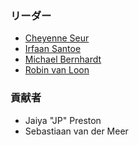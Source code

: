 ### リーダー
* [Cheyenne Seur](mailto:cheyenne.seur@gmail.com)
* [Irfaan Santoe](mailto:irfaan.santoe@owasp.org)
* [Michael Bernhardt](https://de.linkedin.com/in/michael-bernhardt-cyber)
* [Robin van Loon](mailto:robin.vanloon@owasp.org)

### 貢献者
* Jaiya "JP" Preston
* Sebastiaan van der Meer
